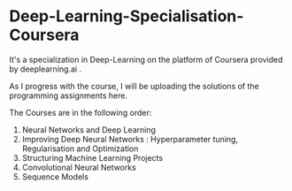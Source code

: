 # Deep-Learning-Specialisation-Coursera
It's a specialization in Deep-Learning on the platform of Coursera provided by deeplearning.ai .

As I progress with the course, I will be uploading the solutions of the programming assignments here.

The Courses are in the following order:
1) Neural Networks and Deep Learning
2) Improving Deep Neural Networks : Hyperparameter tuning, Regularisation and Optimization
3) Structuring Machine Learning Projects
4) Convolutional Neural Networks
5) Sequence Models
